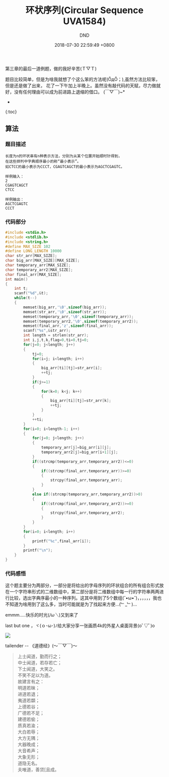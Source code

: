 ﻿---
layout: post
title:  "环状序列(Circular Sequence UVA1584)"
date:   2018-07-30 22:59:49 +0800
categories: C-program-language
tags: C-program-language
img: http://or4d8nhvk.bkt.clouddn.com/18-7-31/90748701.jpg
author: DND
---

第三章的最后一道例题，做的我好辛苦(Ｔ▽Ｔ)

题目比较简单，但是为啥我就想了个这么笨的方法呢(ŎдŎ；),虽然方法比较笨，但是还是做了出来，
花了一下午加上半晚上。虽然没有敲代码的天赋，尽力做就好，没有任何理由可以成为前进路上退缩的借口。
(￣▽￣)~*

* 
{:toc}

## 算法

### 题目描述
```
长度为n的环状串有n种表示方法，分别为从某个位置开始顺时针得到，
在这些排列中字典顺序最小的称“最小表示”。
如CTCC的最小表示为CCCT，CGAGTCAGCT的最小表示为AGCTCGAGTC。

样例输入：
2
CGAGTCAGCT
CTCC

样例输出：
AGCTCGAGTC
CCCT

```

### 代码部分

```c++
#include <stdio.h>
#include <stdlib.h>
#include <string.h>
#define MAX_SIZE 102
#define LONG_LENGTH 10000
char str_arr[MAX_SIZE];
char big_arr[MAX_SIZE][MAX_SIZE];
char temporary_arr[MAX_SIZE];
char temporary_arr2[MAX_SIZE];
char final_arr[MAX_SIZE];
int main()
{
    int t;
    scanf("%d",&t);
    while(t--)
    {
        memset(big_arr,'\0',sizeof(big_arr));
        memset(str_arr,'\0',sizeof(str_arr));
        memset(temporary_arr,'\0',sizeof(temporary_arr));
        memset(temporary_arr2,'\0',sizeof(temporary_arr2));
        memset(final_arr,'z',sizeof(final_arr));
        scanf("%s",&str_arr);
        int length = strlen(str_arr);
        int i,j,t,k,flag=0,ti=0,tj=0;
        for(j=0; j<length; j++)
        {
            tj=0;
            for(i=j; i<length; i++)
            {
                big_arr[ti][tj]=str_arr[i];
                ++tj;
            }
            if(j>=1)
            {
                for(k=0; k<j; k++)
                {
                    big_arr[ti][tj]=str_arr[k];
                    ++tj;
                }
            }
            ++ti;
        }
        for(i=0; i<length-1; i++)
        {
            for(j=0; j<length; j++)
            {
                temporary_arr[j]=big_arr[i][j];
                temporary_arr2[j]=big_arr[i+1][j];
            }
            if((strcmp(temporary_arr,temporary_arr2))<=0)
            {
                if((strcmp(final_arr,temporary_arr))>=0)
                {
                    strcpy(final_arr,temporary_arr);
                }
            }
            else if((strcmp(temporary_arr,temporary_arr2))>0)
            {
                if((strcmp(final_arr,temporary_arr2))>=0)
                {
                    strcpy(final_arr,temporary_arr2);
                }
            }
        }
        for(i=0; i<length; i++)
        {
            printf("%c",final_arr[i]);
        }
        printf("\n");
    }
}

```
### 代码感悟
这个题主要分为两部分，一部分是将给出的字母序列的环状组合的所有组合形式放在一个字符串形式的二维数组中，第二部分是将二维数组中每一行的字符串两两进行比较，选出字典序最小的一种序列。这其中用到了5个数组(˘•ω•˘)，，，，，，我也不知道为啥用到了这么多，当时可能就是为了找起来方便…(﹂_﹂)…

emmm.....快乐的时光(*/ω＼*)又到来了

last but one ，ヾ(ｏ･ω･)ﾉ给大家分享一张画质4k的外星人桌面背景(oﾟ▽ﾟ)o  

![](http://or4d8nhvk.bkt.clouddn.com/18-7-31/55488939.jpg)


tailender  -- 《道德经》(～￣▽￣)～ 

> 上士闻道，勤而行之；  
中士闻道，若存若亡；  
下士闻道，大笑之。  
不笑不足以为道。  
故建言有之：  
明道若昧；  
进道若退；  
夷道若纇；  
上德若谷；  
广德若不足；  
建德若偷；  
质真若渝；  
大白若辱；  
大方无隅；  
大器晚成；  
大音希声；  
大象无形；  
道隐无名。  
夫唯道，善贷[且成。  


